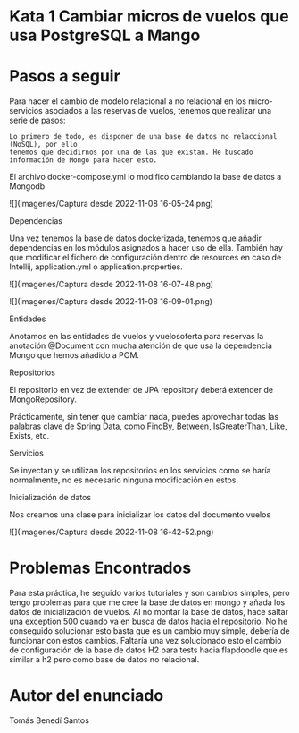# Kata 1 Cambiar micros de vuelos que usa PostgreSQL a Mango

# Pasos a seguir

Para hacer el cambio de modelo relacional a no relacional en los micro-servicios asociados a las reservas de vuelos,
tenemos que realizar una serie de pasos:

	Lo primero de todo, es disponer de una base de datos no relaccional (NoSQL), por ello 
	tenemos que decidirnos por una de las que existan. He buscado información de Mongo para hacer esto.

El archivo docker-compose.yml lo modifico cambiando la base de datos a Mongodb

![](imagenes/Captura desde 2022-11-08 16-05-24.png)

Dependencias

Una vez tenemos la base de datos dockerizada, tenemos que añadir dependencias en los módulos asignados a hacer uso de ella.
También hay que modificar el fichero de configuración dentro de resources en caso de Intellij, application.yml o application.properties.

![](imagenes/Captura desde 2022-11-08 16-07-48.png)

![](imagenes/Captura desde 2022-11-08 16-09-01.png)



Entidades

Anotamos en las entidades de vuelos y vuelosoferta para reservas la anotación @Document con mucha atención de que usa la
dependencia Mongo que hemos añadido a POM.



Repositorios

El repositorio en vez de extender de JPA repository deberá extender de MongoRepository.

Prácticamente, sin tener que cambiar nada, puedes aprovechar todas las palabras clave 
de Spring Data, como FindBy, Between, IsGreaterThan, Like, Exists, etc.



Servicios

Se inyectan y se utilizan los repositorios en los servicios como se haría normalmente, no es necesario ninguna
modificación en estos.

Inicialización de datos

Nos creamos una clase para inicializar los datos del documento vuelos

![](imagenes/Captura desde 2022-11-08 16-42-52.png)

# Problemas Encontrados
Para esta práctica, he seguido varios tutoriales y son cambios simples, pero tengo problemas para que
me cree la base de datos en mongo y añada los datos de inicialización de vuelos.
Al no montar la base de datos, hace saltar una exception 500 cuando va en busca de datos hacia el repositorio.
No he conseguido solucionar esto basta que es un cambio muy simple, debería de funcionar con estos cambios.
Faltaría una vez solucionado esto el cambio de configuración de la base de datos H2 para tests hacia flapdoodle que
es similar a h2 pero como base de datos no relacional.

# Autor del enunciado
Tomás Benedí Santos
